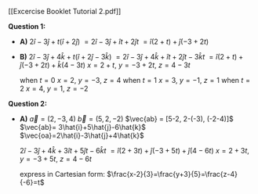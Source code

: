 [[Excercise Booklet Tutorial 2.pdf]]

**Question 1:**
- **A)**   $2\hat{i}-3\hat{j}+t(\hat{i}+2\hat{j})$
	 $= 2\hat{i}-3\hat{j}+\hat{i}t+2\hat{j}t$
	 $= \hat{i}(2+t)+\hat{j}(-3+2t)$
- **B)**   $2\hat{i}-3\hat{j}+4\hat{k}+t(\hat{i}+2\hat{j}-3\hat{k})$
	 $= 2\hat{i}-3\hat{j}+4\hat{k}+\hat{i}t+2\hat{j}t-3\hat{k}t$
	 $= \hat{i}(2+t)+\hat{j}(-3+2t)+\hat{k}(4-3t)$
	 $x=2+t$, $y=-3+2t$, $z=4-3t$
	 
	 when $t=0$
	 $x=2$, $y=-3$, $z=4$
	 when $t=1$
	 $x=3$, $y=-1$, $z=1$
	 when $t=2$
	  $x=4$, $y=1$, $z=-2$

**Question 2:**
- **A)**   $\vec{ a} = (2,-3,4)$
	 $\vec{b}=(5,2,-2)$
	 $\vec{ab} = [5-2, 2-(-3), (-2-4)]$
	 $\vec{ab}= 3\hat{i}+5\hat{j}-6\hat{k}$
	 $\vec{oa}=2\hat{i}-3\hat{j}+4\hat{k}$
	 
	 $2\hat{i}-3\hat{j}+4\hat{k}+3\hat{i}t+5\hat{j}t-6\hat{k}t$
	 $= \hat{i}(2+3t)+\hat{j}(-3+5t)+\hat{j}(4-6t)$
	 $x=2+3t$, $y=-3+5t$, $z=4-6t$
	 
	 express in Cartesian form:
	 $\frac{x-2}{3}=\frac{y+3}{5}=\frac{z-4}{-6}=t$
	 
	 
	 